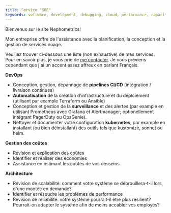 ```yaml
---
title: Service "SRE"
keywords: software, development, debugging, cloud, performance, capacity
---
```


Bienvenus sur le site Nephometrics!

Mon entreprise offre  de l'assistance avec la planification,
la conception et la gestion de services nuage.

Veuillez trouver ci-dessous une liste (non exhaustive) de mes services. Pour en
savoir plus, je vous prie de [me contacter](contact). Je vous pr&eacute;viens cependant
que j'ai un accent assez affreux en parlant Fran&ccedil;ais.

<div class="Offeringsbox">
<div class="Offering">
<b>DevOps</b>
<ul>
<li> Conception, gestion, d&eacute;pannage de <b>pipelines CI/CD</b> (int&eacute;gration / livraison continues)
<li> <b>Automatisation</b> de la cr&eacute;ation d'infrastructure et du d&eacute;ploiement (utilisant par example Terraform ou Ansible)
<li> Conception et gestion de la <b>surveillance</b> et des alertes (par example en utilisant Prometheus avec Grafana et Alertmanager; optionellement int&eacute;grant PagerDuty ou
OpsGenie).
<li> Nettoyer et documenter votre configuration <b>kubernetes</b>, par example en installant (ou bien d&eacute;installant) des outils tels que kustomize, sonnet ou helm.
</ul>
</div>

<div class="Offering">
<b> Gestion des co&ucirc;tes </b>
<ul>
<li> R&eacute;vision et explication des co&ucirc;tes
<li> Identifier et r&eacute;aliser des economies
<li> Assistance en estimant les co&ucirc;tes de vos desseins
</ul>
</div>

<div class="Offering">
<b>Architecture</b>
<ul>
<li> R&eacute;vision de scalabilit&eacute;: comment votre syst&egrave;me se d&eacute;brouillera-t-il lors d'une mont&eacute;e en demande?
<li> Identifier et r&eacute;soudre les probl&egrave;mes de performance
<li> R&eacute;vision de reliabilit&eacute;: votre syst&egrave;me pourrait-il &ecirc;tre
plus resilient? Pourrait-on adapter le syst&egrave;me afin de moins accabler vos employ&eacute;s?
</ul>
</div>
</div>


